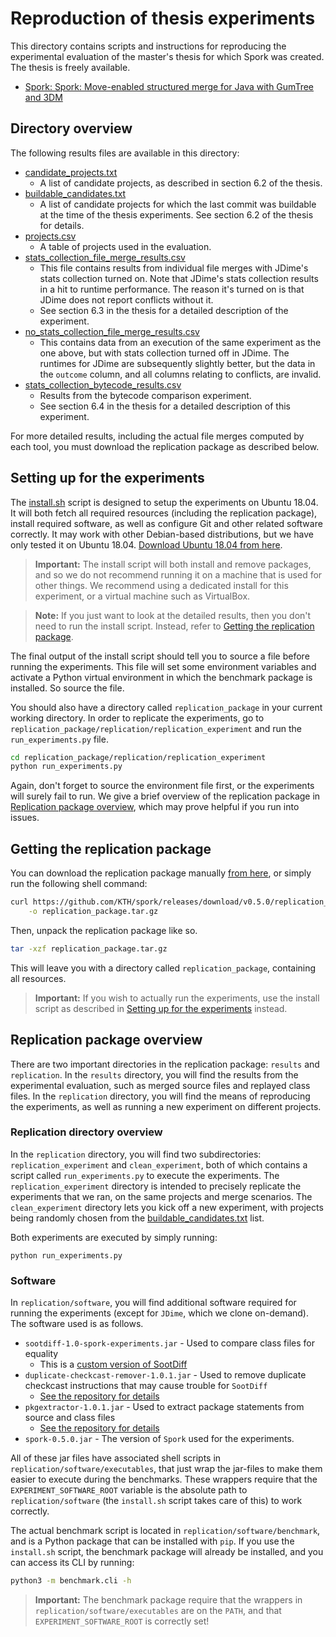 # Reproduction of thesis experiments
This directory contains scripts and instructions for reproducing the
experimental evaluation of the master's thesis for which Spork was created.
The thesis is freely available.

* [Spork: Spork: Move-enabled structured merge for Java with GumTree and 3DM](http://urn.kb.se/resolve?urn=urn:nbn:se:kth:diva-281960)

## Directory overview
The following results files are available in this directory:

* [candidate_projects.txt](candidate_projects.txt)
    - A list of candidate projects, as described in section 6.2 of the thesis.
* [buildable_candidates.txt](buildable_candidates.txt)
    - A list of candidate projects for which the last commit was buildable at
      the time of the thesis experiments. See section 6.2 of the thesis for details.
* [projects.csv](projects.csv)
    - A table of projects used in the evaluation.
* [stats_collection_file_merge_results.csv](stats_collection_file_merge_results.csv)
    - This file contains results from individual file merges with JDime's stats
      collection turned on. Note that JDime's stats collection results in a hit
      to runtime performance. The reason it's turned on is that JDime does not
      report conflicts without it.
    - See section 6.3 in the thesis for a detailed description of the experiment.
* [no_stats_collection_file_merge_results.csv](no_stats_collection_file_merge_results.csv)
    - This contains data from an execution of the same experiment as the one
      above, but with stats collection turned off in JDime. The runtimes for
      JDime are subsequently slightly better, but the data in the `outcome`
      column, and all columns relating to conflicts, are invalid.
* [stats_collection_bytecode_results.csv](stats_collection_bytecode_results.csv)
    - Results from the bytecode comparison experiment.
    - See section 6.4 in the thesis for a detailed description of this
      experiment.

For more detailed results, including the actual file merges computed by each
tool, you must download the replication package as described below.

## Setting up for the experiments
The [install.sh](install.sh) script is designed to setup the experiments on
Ubuntu 18.04. It will both fetch all required resources (including the
replication package), install required software, as well as configure Git and
other related software correctly. It may work with other Debian-based
distributions, but we have only tested it on Ubuntu 18.04. [Download Ubuntu
18.04 from here](https://releases.ubuntu.com/18.04.4/).

> **Important:** The install script will both install and remove packages, and
> so we do not recommend running it on a machine that is used for other things.
> We recommend using a dedicated install for this experiment, or a virtual
> machine such as VirtualBox.

> **Note:** If you just want to look at the detailed results, then you don't
> need to run the install script. Instead, refer to [Getting the replication
> package](#getting-the-replication-package).

The final output of the install script should tell you to source a file before
running the experiments. This file will set some environment variables and
activate a Python virtual environment in which the benchmark package is
installed. So source the file.

You should also have a directory called `replication_package` in your current
working directory. In order to replicate the experiments, go to
`replication_package/replication/replication_experiment` and run the
`run_experiments.py` file.

```bash
cd replication_package/replication/replication_experiment
python run_experiments.py
```

Again, don't forget to source the environment file first, or the experiments
will surely fail to run. We give a brief overview of the replication package in
[Replication package overview](#replication-package-overview), which may prove
helpful if you run into issues.

## Getting the replication package
You can download the replication package manually [from
here](https://github.com/KTH/spork/releases/download/v0.5.0/replication_package.tar.gz),
or simply run the following shell command:

```bash
curl https://github.com/KTH/spork/releases/download/v0.5.0/replication_package.tar.gz \
    -o replication_package.tar.gz
```

Then, unpack the replication package like so.

```bash
tar -xzf replication_package.tar.gz
```

This will leave you with a directory called `replication_package`, containing
all resources.

> **Important:** If you wish to actually run the experiments, use the install
> script as described in [Setting
> up for the experiments](#setting-up-for-the-experiments) instead.

## Replication package overview
There are two important directories in the replication package: `results` and
`replication`. In the `results` directory, you will find the results from the
experimental evaluation, such as merged source files and replayed class files.
In the `replication` directory, you will find the means of reproducing the
experiments, as well as running a new experiment on different projects.

### Replication directory overview
In the `replication` directory, you will find two subdirectories:
`replication_experiment` and `clean_experiment`, both of which contains a script
called `run_experiments.py` to execute the experiments. The
`replication_experiment` directory is intended to precisely replicate the
experiments that we ran, on the same projects and merge scenarios. The
`clean_experiment` directory lets you kick off a new experiment, with projects
being randomly chosen from the
[buildable_candidates.txt](buildable_candidates.txt) list.

Both experiments are executed by simply running:

```
python run_experiments.py
```

### Software
In `replication/software`, you will find additional software required for
running the experiments (except for `JDime`, which we clone on-demand). The
software used is as follows.

* `sootdiff-1.0-spork-experiments.jar` - Used to compare class files for
  equality
    - This is a [custom version of SootDiff](https://github.com/slarse/sootdiff)
* `duplicate-checkcast-remover-1.0.1.jar` - Used to remove duplicate checkcast
  instructions that may cause trouble for `SootDiff`
    - [See the repository for details](https://github.com/slarse/duplicate-checkcast-remover)
* `pkgextractor-1.0.1.jar` - Used to extract package statements from source and
  class files
    - [See the repository for details](https://github.com/slarse/pkgextractor)
* `spork-0.5.0.jar` - The version of `Spork` used for the experiments.

All of these jar files have associated shell scripts in
`replication/software/executables`, that just wrap the jar-files to make them
easier to execute during the benchmarks. These wrappers require that the
`EXPERIMENT_SOFTWARE_ROOT` variable is the absolute path to
`replication/software` (the `install.sh` script takes care of this) to work
correctly.

The actual benchmark script is located in `replication/software/benchmark`, and
is a Python package that can be installed with `pip`. If you use the
`install.sh` script, the benchmark package will already be installed, and you
can access its CLI by running:

```bash
python3 -m benchmark.cli -h
```

> **Important:** The benchmark package require that the wrappers in
> `replication/software/executables` are on the `PATH`, and that
> `EXPERIMENT_SOFTWARE_ROOT` is correctly set!
